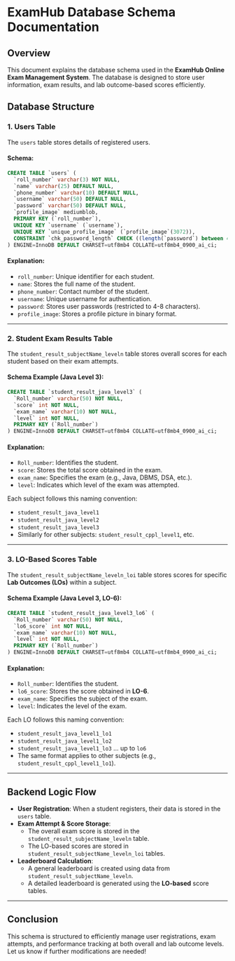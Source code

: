# ExamHub Database Schema Documentation

## Overview
This document explains the database schema used in the **ExamHub Online Exam Management System**. The database is designed to store user information, exam results, and lab outcome-based scores efficiently.

## Database Structure

### 1. Users Table
The `users` table stores details of registered users.

#### **Schema:**
```sql
CREATE TABLE `users` (
  `roll_number` varchar(3) NOT NULL,
  `name` varchar(25) DEFAULT NULL,
  `phone_number` varchar(10) DEFAULT NULL,
  `username` varchar(50) DEFAULT NULL,
  `password` varchar(50) DEFAULT NULL,
  `profile_image` mediumblob,
  PRIMARY KEY (`roll_number`),
  UNIQUE KEY `username` (`username`),
  UNIQUE KEY `unique_profile_image` (`profile_image`(3072)),
  CONSTRAINT `chk_password_length` CHECK ((length(`password`) between 4 and 8))
) ENGINE=InnoDB DEFAULT CHARSET=utf8mb4 COLLATE=utf8mb4_0900_ai_ci;
```

#### **Explanation:**
- `roll_number`: Unique identifier for each student.
- `name`: Stores the full name of the student.
- `phone_number`: Contact number of the student.
- `username`: Unique username for authentication.
- `password`: Stores user passwords (restricted to 4-8 characters).
- `profile_image`: Stores a profile picture in binary format.

---

### 2. Student Exam Results Table
The `student_result_subjectName_leveln` table stores overall scores for each student based on their exam attempts.

#### **Schema Example (Java Level 3):**
```sql
CREATE TABLE `student_result_java_level3` (
  `Roll_number` varchar(50) NOT NULL,
  `score` int NOT NULL,
  `exam_name` varchar(10) NOT NULL,
  `level` int NOT NULL,
  PRIMARY KEY (`Roll_number`)
) ENGINE=InnoDB DEFAULT CHARSET=utf8mb4 COLLATE=utf8mb4_0900_ai_ci;
```

#### **Explanation:**
- `Roll_number`: Identifies the student.
- `score`: Stores the total score obtained in the exam.
- `exam_name`: Specifies the exam (e.g., Java, DBMS, DSA, etc.).
- `level`: Indicates which level of the exam was attempted.

Each subject follows this naming convention:
- `student_result_java_level1`
- `student_result_java_level2`
- `student_result_java_level3`
- Similarly for other subjects: `student_result_cppl_level1`, etc.

---

### 3. LO-Based Scores Table
The `student_result_subjectName_leveln_loi` table stores scores for specific **Lab Outcomes (LOs)** within a subject.

#### **Schema Example (Java Level 3, LO-6):**
```sql
CREATE TABLE `student_result_java_level3_lo6` (
  `Roll_number` varchar(50) NOT NULL,
  `lo6_score` int NOT NULL,
  `exam_name` varchar(10) NOT NULL,
  `level` int NOT NULL,
  PRIMARY KEY (`Roll_number`)
) ENGINE=InnoDB DEFAULT CHARSET=utf8mb4 COLLATE=utf8mb4_0900_ai_ci;
```

#### **Explanation:**
- `Roll_number`: Identifies the student.
- `lo6_score`: Stores the score obtained in **LO-6**.
- `exam_name`: Specifies the subject of the exam.
- `level`: Indicates the level of the exam.

Each LO follows this naming convention:
- `student_result_java_level1_lo1`
- `student_result_java_level1_lo2`
- `student_result_java_level1_lo3` ... up to `lo6`
- The same format applies to other subjects (e.g., `student_result_cppl_level1_lo1`).

---

## Backend Logic Flow
- **User Registration**: When a student registers, their data is stored in the `users` table.
- **Exam Attempt & Score Storage**:
  - The overall exam score is stored in the `student_result_subjectName_leveln` table.
  - The LO-based scores are stored in `student_result_subjectName_leveln_loi` tables.
- **Leaderboard Calculation**:
  - A general leaderboard is created using data from `student_result_subjectName_leveln`.
  - A detailed leaderboard is generated using the **LO-based** score tables.

---

## Conclusion
This schema is structured to efficiently manage user registrations, exam attempts, and performance tracking at both overall and lab outcome levels. Let us know if further modifications are needed!

